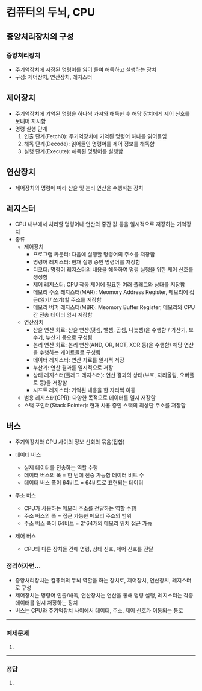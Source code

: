# 컴퓨터의 두뇌, CPU

## 중앙처리장치의 구성

### 중앙처리장치
  - 주기억장치에 저장된 명령어를 읽어 들여 해독하고 실행하는 장치
  - 구성: 제어장치, 연산장치, 레지스터
    
## 제어장치
  - 주기억장치에 기억된 명령을 하나씩 가져와 해독한 후 해당 장치에게 제어 신호를 보내어 지시함
  - 명령 실행 단계
    1. 인출 단계(Fetch0): 주기억장치에 기억된 명령어 하나를 읽어들임
    2. 해독 단계(Decode): 읽어들인 명령어를 제어 정보를 해독함
    3. 실행 단계(Execute): 해독된 명령어를 실행함

## 연산장치
  - 제어장치의 명령에 따라 산술 및 논리 연산을 수행하는 장치

## 레지스터
  - CPU 내부에서 처리할 명령어나 연산의 중간 값 등을 일시적으로 저장하는 기억장치
  - 종류
    - 제어장치
      - 프로그램 카운터: 다음에 실행할 명령어의 주소를 저장함
      - 명령어 레지스터: 현재 실행 중인 명령어를 저장함
      - 디코더: 명령어 레지스터의 내용을 해독하여 명령 실행을 위한 제어 신호를 생성함
      - 제어 레지스터: CPU 작동 제어에 필요한 여러 플래그와 상태를 저장함
      - 메모리 주소 레지스터(MAR): Meomory Address Register, 메모리에 접근(읽기/ 쓰기)할 주소를 저장함
      - 메모리 버퍼 레지스터(MBR): Meomory Buffer Register, 메모리와 CPU 간 전송 데이터 임시 저장함
    - 연산장치
      - 산술 연산 회로: 산술 연산(덧셈, 뺄셈, 곱셈, 나눗셈)을 수행함 / 가산기, 보수기, 누산기 등으로 구성됨
      - 논리 연산 회로: 논리 연산(AND, OR, NOT, XOR 등)을 수행함/ 해당 연산을 수행하는 게이트들로 구성됨
      - 데이터 레지스터: 연산 자료를 일시적 저장
      - 누산기: 연산 결과를 일시적으로 저장
      - 상태 레지스터(플래그 레지스터): 연산 결과의 상태(부호, 자리올림, 오버플로 등)을 저장함
      - 시프트 레지스터: 기억된 내용을 한 자리씩 이동
    - 범용 레지스터(GPR): 다양한 목적으로 데이터를 일시 저장함
    - 스택 포인터(Stack Pointer): 현재 사용 중인 스택의 최상단 주소를 저장함

## 버스
  - 주기억장치와 CPU 사이의 정보 신회의 묶음(집합)
  
  - 데이터 버스
    - 실제 데이터를 전송하는 역할 수행
    - 데이터 버스의 폭 = 한 번에 전숭 가능함 데이터 비트 수
    - 데이터 버스 폭이 64비트 = 64비트로 표현되는 데이터
  - 주소 버스
    - CPU가 사용하는 메모리 주소를 전달하는 역할 수행
    - 주소 버스의 폭 = 접근 가능한 메모리 주소의 범위
    - 주소 버스 폭이 64비트 = 2^64개의 메모리 위치 접근 가능
  - 제어 버스
    - CPU와 다른 장치들 간에 명령, 상태 신호, 제어 신호를 전달

### 정리하자면...
  - 중앙처리장치는 컴퓨터의 두뇌 역할을 하는 장치로, 제어장치, 연산장치, 레지스터로 구성
  - 제어장치는 명령어 인출/해독, 연산장치는 연산을 통해 명령 실행, 레지스터는 각종 데이터를 임시 저장하는 장치
  - 버스는 CPU와 주기억장치 사이에서 데이터, 주소, 제어 신호가 이동되는 통로
---

### 예제문제
  1.

---

### 정답
  1. 











